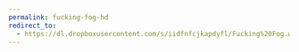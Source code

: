 ```yaml
---
permalink: fucking-fog-hd
redirect_to:
  - https://dl.dropboxusercontent.com/s/iidfnfcjkapdyfl/Fucking%20Fog.wav?dl=0
---
```

